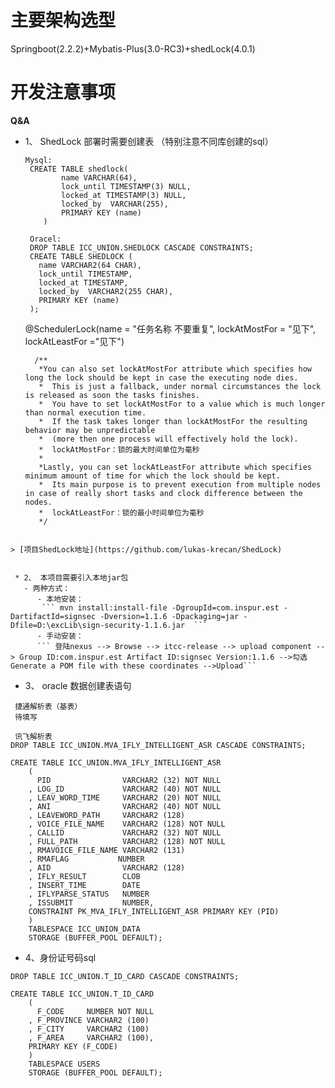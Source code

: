 # **主要架构选型**
Springboot(2.2.2)+Mybatis-Plus(3.0-RC3)+shedLock(4.0.1)

# **开发注意事项**
**Q&A**  
* 1、  ShedLock 部署时需要创建表 （特别注意不同库创建的sql）

  ```
  Mysql:
   CREATE TABLE shedlock(
          name VARCHAR(64), 
          lock_until TIMESTAMP(3) NULL, 
          locked_at TIMESTAMP(3) NULL, 
          locked_by  VARCHAR(255), 
          PRIMARY KEY (name)
      ) 
  
   Oracel:
   DROP TABLE ICC_UNION.SHEDLOCK CASCADE CONSTRAINTS;
   CREATE TABLE SHEDLOCK (
     name VARCHAR2(64 CHAR),
     lock_until TIMESTAMP,
     locked_at TIMESTAMP,
     locked_by  VARCHAR2(255 CHAR),
     PRIMARY KEY (name)
   );
  ```
  @SchedulerLock(name = "任务名称 不要重复", lockAtMostFor = "见下", lockAtLeastFor ="见下")
  ```
    /**
     *You can also set lockAtMostFor attribute which specifies how long the lock should be kept in case the executing node dies.
     *  This is just a fallback, under normal circumstances the lock is released as soon the tasks finishes.
     *  You have to set lockAtMostFor to a value which is much longer than normal execution time.
     *  If the task takes longer than lockAtMostFor the resulting behavior may be unpredictable
     *  (more then one process will effectively hold the lock).
     *  lockAtMostFor：锁的最大时间单位为毫秒
     *
     *Lastly, you can set lockAtLeastFor attribute which specifies minimum amount of time for which the lock should be kept.
     *  Its main purpose is to prevent execution from multiple nodes in case of really short tasks and clock difference between the nodes.
     *  lockAtLeastFor：锁的最小时间单位为毫秒
     */
```

> [项目ShedLock地址](https://github.com/lukas-krecan/ShedLock)


 * 2、 本项目需要引入本地jar包   
   - 两种方式：  
      - 本地安装：   
       ``` mvn install:install-file -DgroupId=com.inspur.est -DartifactId=signsec -Dversion=1.1.6 -Dpackaging=jar -Dfile=D:\excLib\sign-security-1.1.6.jar  ```  
      - 手动安装：  
      ``` 登陆nexus --> Browse --> itcc-release --> upload component --> Group ID:com.inspur.est Artifact ID:signsec Version:1.1.6 -->勾选 Generate a POM file with these coordinates -->Upload``` 

```

* 3、 oracle 数据创建表语句

```
 捷通解析表（基表）
 待填写  

 讯飞解析表
DROP TABLE ICC_UNION.MVA_IFLY_INTELLIGENT_ASR CASCADE CONSTRAINTS;

CREATE TABLE ICC_UNION.MVA_IFLY_INTELLIGENT_ASR
	(
	  PID                VARCHAR2 (32) NOT NULL
	, LOG_ID             VARCHAR2 (40) NOT NULL
	, LEAV_WORD_TIME     VARCHAR2 (20) NOT NULL
	, ANI                VARCHAR2 (40) NOT NULL
	, LEAVEWORD_PATH     VARCHAR2 (128)
	, VOICE_FILE_NAME    VARCHAR2 (128) NOT NULL
	, CALLID             VARCHAR2 (32) NOT NULL
	, FULL_PATH          VARCHAR2 (128) NOT NULL
	, RMAVOICE_FILE_NAME VARCHAR2 (131)
	, RMAFLAG           NUMBER
	, AID                VARCHAR2 (128)
	, IFLY_RESULT        CLOB
	, INSERT_TIME        DATE
	, IFLYPARSE_STATUS   NUMBER
	, ISSUBMIT           NUMBER,
	CONSTRAINT PK_MVA_IFLY_INTELLIGENT_ASR PRIMARY KEY (PID)
	)
	TABLESPACE ICC_UNION_DATA
	STORAGE (BUFFER_POOL DEFAULT);
```

* 4、身份证号码sql

```
DROP TABLE ICC_UNION.T_ID_CARD CASCADE CONSTRAINTS;

CREATE TABLE ICC_UNION.T_ID_CARD
	(
	  F_CODE     NUMBER NOT NULL
	, F_PROVINCE VARCHAR2 (100)
	, F_CITY     VARCHAR2 (100)
	, F_AREA     VARCHAR2 (100),
	PRIMARY KEY (F_CODE)
	)
	TABLESPACE USERS
	STORAGE (BUFFER_POOL DEFAULT);

```
